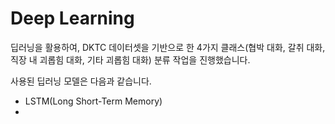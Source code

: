 # Deep Learning 

딥러닝을 활용하여, DKTC 데이터셋을 기반으로 한 4가지 클래스(협박 대화, 갈취 대화, 직장 내 괴롭힘 대화, 기타 괴롭힘 대화) 분류 작업을 진행했습니다.   

사용된 딥러닝 모델은 다음과 같습니다.
- LSTM(Long Short-Term Memory)
- 
